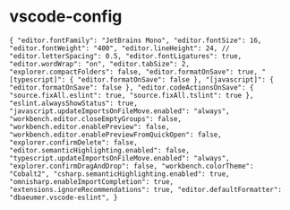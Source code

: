 # vscode-config

`
{
    "editor.fontFamily": "JetBrains Mono",
    "editor.fontSize": 16,
    "editor.fontWeight": "400",
    "editor.lineHeight": 24,
    // "editor.letterSpacing": 0.5,
    "editor.fontLigatures": true,
    "editor.wordWrap": "on",
    "editor.tabSize": 2,
    "explorer.compactFolders": false,
    "editor.formatOnSave": true,
    "[typescript]": {
        "editor.formatOnSave": false
    },
    "[javascript]": {
        "editor.formatOnSave": false
    },
    "editor.codeActionsOnSave": {
        "source.fixAll.eslint": true,
        "source.fixAll.tslint": true
    },
    "eslint.alwaysShowStatus": true,
    "javascript.updateImportsOnFileMove.enabled": "always",
    "workbench.editor.closeEmptyGroups": false,
    "workbench.editor.enablePreview": false,
    "workbench.editor.enablePreviewFromQuickOpen": false,
    "explorer.confirmDelete": false,
    "editor.semanticHighlighting.enabled": false,
    "typescript.updateImportsOnFileMove.enabled": "always",
    "explorer.confirmDragAndDrop": false,
    "workbench.colorTheme": "Cobalt2",
    "csharp.semanticHighlighting.enabled": true,
    "omnisharp.enableImportCompletion": true,
    "extensions.ignoreRecommendations": true,
    "editor.defaultFormatter": "dbaeumer.vscode-eslint",
}
`
